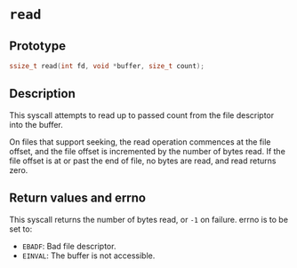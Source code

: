 # `read`

## Prototype

```c
ssize_t read(int fd, void *buffer, size_t count);
```

## Description

This syscall attempts to read up to passed count from the file descriptor into
the buffer.

On files that support seeking, the read operation commences at the file offset,
and the file offset is incremented by the number of bytes read. If the file
offset is at or past the end of file, no bytes are read, and read returns zero.
    
## Return values and errno

This syscall returns the number of bytes read, or `-1` on failure.
errno is to be set to:

- `EBADF`: Bad file descriptor.
- `EINVAL`: The buffer is not accessible.
